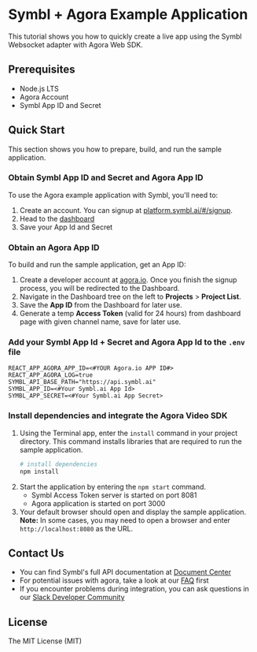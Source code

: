 # Symbl + Agora Example Application

This tutorial shows you how to quickly create a live app using the Symbl Websocket adapter with Agora Web SDK.

## Prerequisites

- Node.js LTS
- Agora Account
- Symbl App ID and Secret

## Quick Start

This section shows you how to prepare, build, and run the sample application. 

### Obtain Symbl App ID and Secret and Agora App ID

To use the Agora example application with Symbl, you'll need to:
1. Create an account. You can signup at [platform.symbl.ai/#/signup](https://platform.symbl.ai/#/signup). 
2. Head to the [dashboard](https://platform.symbl.ai/#/home)
3. Save your App Id and Secret 

### Obtain an Agora App ID

To build and run the sample application, get an App ID:
1. Create a developer account at [agora.io](https://dashboard.agora.io/signin/). Once you finish the signup process, you will be redirected to the Dashboard.
2. Navigate in the Dashboard tree on the left to **Projects** > **Project List**.
3. Save the **App ID** from the Dashboard for later use.
4. Generate a temp **Access Token** (valid for 24 hours) from dashboard page with given channel name, save for later use.

### Add your Symbl App Id + Secret and Agora App Id to the  `.env` file
```
REACT_APP_AGORA_APP_ID=<#YOUR Agora.io APP ID#>
REACT_APP_AGORA_LOG=true
SYMBL_API_BASE_PATH="https://api.symbl.ai"
SYMBL_APP_ID=<#Your Symbl.ai App Id>
SYMBL_APP_SECRET=<#Your Symbl.ai App Secret>
```

### Install dependencies and integrate the Agora Video SDK


1. Using the Terminal app, enter the `install` command in your project directory. This command installs libraries that are required to run the sample application.
    ``` bash
    # install dependencies
    npm install
    ```
2. Start the application by entering the `npm start` command. 
   * Symbl Access Token server is started on port 8081
   * Agora application is started on port 3000
3. Your default browser should open and display the sample application.
    **Note:** In some cases, you may need to open a browser and enter `http://localhost:8080` as the URL.


## Contact Us

- You can find Symbl's full API documentation at [Document Center](https://docs.symbl.ai)
- For potential issues with agora, take a look at our [FAQ](https://docs.agora.io/en/faq) first
- If you encounter problems during integration, you can ask questions in our [Slack Developer Community](https://symbldotai.slack.com/join/shared_invite/zt-4sic2s11-D3x496pll8UHSJ89cm78CA#/) 

## License

The MIT License (MIT)
